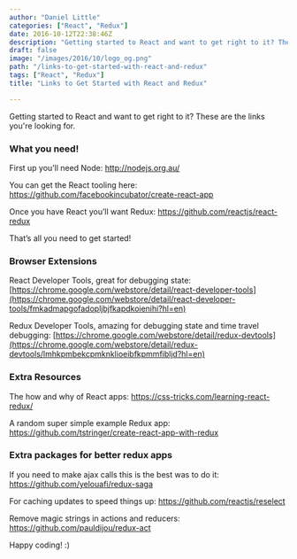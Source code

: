 ```yaml
---
author: "Daniel Little"
categories: ["React", "Redux"]
date: 2016-10-12T22:38:46Z
description: "Getting started to React and want to get right to it? These are the links you're looking for. What you need, Browser Extensions, Extra Resources, Better React Apps."
draft: false
image: "/images/2016/10/logo_og.png"
path: "/links-to-get-started-with-react-and-redux"
tags: ["React", "Redux"]
title: "Links to Get Started with React and Redux"

---
```


Getting started to React and want to get right to it? These are the links you're looking for.

### What you need!

First up you’ll need Node: http://nodejs.org.au/

You can get the React tooling here: https://github.com/facebookincubator/create-react-app

Once you have React you’ll want Redux: https://github.com/reactjs/react-redux 

That’s all you need to get started!


### Browser Extensions

React Developer Tools, great for debugging state: [https://chrome.google.com/webstore/detail/react-developer-tools](https://chrome.google.com/webstore/detail/react-developer-tools/fmkadmapgofadopljbjfkapdkoienihi?hl=en)

Redux Developer Tools, amazing for debugging state and time travel debugging: [https://chrome.google.com/webstore/detail/redux-devtools](https://chrome.google.com/webstore/detail/redux-devtools/lmhkpmbekcpmknklioeibfkpmmfibljd?hl=en)

### Extra Resources

The how and why of React apps: https://css-tricks.com/learning-react-redux/ 

A random super simple example Redux app: https://github.com/tstringer/create-react-app-with-redux 


### Extra packages for better redux apps

If you need to make ajax calls this is the best was to do it: https://github.com/yelouafi/redux-saga 

For caching updates to speed things up: https://github.com/reactjs/reselect

Remove magic strings in actions and reducers: https://github.com/pauldijou/redux-act


Happy coding! :)
